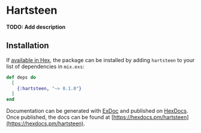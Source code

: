 # Hartsteen

**TODO: Add description**

## Installation

If [available in Hex](https://hex.pm/docs/publish), the package can be installed
by adding `hartsteen` to your list of dependencies in `mix.exs`:

```elixir
def deps do
  [
    {:hartsteen, "~> 0.1.0"}
  ]
end
```

Documentation can be generated with [ExDoc](https://github.com/elixir-lang/ex_doc)
and published on [HexDocs](https://hexdocs.pm). Once published, the docs can
be found at [https://hexdocs.pm/hartsteen](https://hexdocs.pm/hartsteen).

